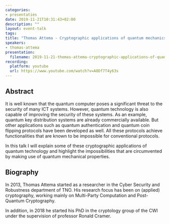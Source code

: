 ```yaml
---
categories:
- presentaties
date: 2019-11-21T10:31:43+02:00
description: ""
layout: event-talk
tags:
title: "Thomas Attema - Cryptographic applications of quantum mechanics"
speakers:
- thomas-attema
presentation:
  filename: 2019-11-21-thomas-attema-cryptographic-applications-of-quantum-mechanics.pdf
recording:
  platform: youtube
  url: https://www.youtube.com/watch?v=A0Df7T4y63s
---
```


## Abstract

It is well known that the quantum computer poses a significant threat to the security of many ICT systems. However, quantum technology is also capable of improving the security of these systems. As an example, quantum key distribution systems are already commercially available. But other applications such as quantum authentication and quantum coin flipping protocols have been developed as well. All these protocols achieve functionalities that are known to be impossible for conventional protocols.

In this talk I will explain some of these cryptographic applications of quantum technology and highlight the impossibilities that are circumvented by making use of quantum mechanical properties.

## Biography

In 2013, Thomas Attema started as a researcher in the Cyber Security and Robustness department of TNO. His research focus has been on (applied) cryptography, working mainly on Multi-Party Computation and Post-Quantum Cryptography.

In addition, in 2018 he started his PhD in the cryptology group of the CWI under the supervision of professor Ronald Cramer.